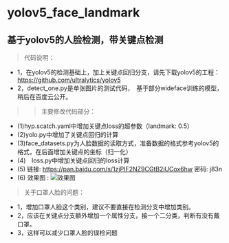 # yolov5_face_landmark  
## 基于yolov5的人脸检测，带关键点检测  
> 代码说明：  
+ 1，在yolov5的检测基础上，加上关键点回归分支，请先下载yolov5的工程：https://github.com/ultralytics/yolov5  
+ 2，detect_one.py是单张图片的测试代码，　基于部分wideface训练的模型，稍后在百度云公开。  
>> 主要修改代码部分：    
+ (1)hyp.scatch.yaml中增加关键点loss的超参数（landmark: 0.5）  
+ (2)yolo.py中增加了关键点回归的计算  
+ (3)face_datasets.py为人脸数据的读取方式，准备数据的格式参考yolov5的格式，在后面增加关键点的坐标（归一化）  
+ (4)　loss.py中增加关键点回归的loss计算  
+ (5) 链接: https://pan.baidu.com/s/1zjPIF2NZ9CGtB2iUCox6hw  密码: j83n  
+ (6) 效果图 :   ![效果图](https://github.com/xialuxi/yolov5_face_landmark/blob/main/test_yolov5.jpg)  
> 关于口罩人脸的问题：
+ 1，增加口罩人脸这个类别，建议不要直接在检测分支中增加类别。
+ 2，应该在关键点分支额外增加一个属性分支，接一个二分类，判断有没有戴口罩。
+ 3，这样可以减少口罩人脸的误检问题
